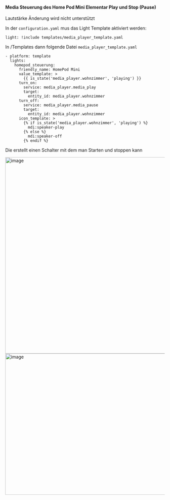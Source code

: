 #### Media Steuerung des Home Pod Mini Elementar Play und Stop (Pause)

Lautstärke Änderung wird nicht unterstützt

In der ```configuration.yaml``` mus das Light Template aktiviert werden:


```light: !include templates/media_player_template.yaml```



In /Templates dann folgende Datei ```media_player_template.yaml```


```
- platform: template
  lights:
    homepod_steuerung:
      friendly_name: HomePod Mini
      value_template: >
        {{ is_state('media_player.wohnzimmer', 'playing') }}
      turn_on:
        service: media_player.media_play
        target:
          entity_id: media_player.wohnzimmer
      turn_off:
        service: media_player.media_pause
        target:
          entity_id: media_player.wohnzimmer
      icon_template: >
        {% if is_state('media_player.wohnzimmer', 'playing') %}
          mdi:speaker-play
        {% else %}
          mdi:speaker-off
        {% endif %}

```


Die erstellt einen Schalter mit dem man Starten und stoppen kann


<img width="635" height="618" alt="image" src="https://github.com/user-attachments/assets/45f268d6-8c55-4b53-8fa4-dcde9141a406" />


<img width="1056" height="445" alt="image" src="https://github.com/user-attachments/assets/02944e7b-9782-4544-a4d0-7c211f017bf9" />





